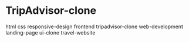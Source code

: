 # TripAdvisor-clone
html css responsive-design frontend tripadvisor-clone web-development landing-page ui-clone travel-website
